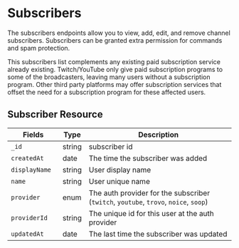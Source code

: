 # Subscribers

The subscribers endpoints allow you to view, add, edit, and remove channel subscribers. Subscribers can be granted extra permission for commands and spam protection.

This subscribers list complements any existing paid subscription service already existing. Twitch/YouTube only give paid subscription programs to some of the broadcasters, leaving many users without a subscription program. Other third party platforms may offer subscription services that offset the need for a subscription program for these affected users.

## Subscriber Resource

<table>
	<thead>
		<tr>
			<th style="width: 100px;">Fields</th>
			<th>Type</th>
			<th>Description</th>
		</tr>
	</thead>
	<tbody>
		<tr>
			<td><code>_id</code></td>
			<td>string</td>
			<td>subscriber id</td>
		</tr>
		<tr>
			<td><code>createdAt</code></td>
			<td>date</td>
			<td>The time the subscriber was added</td>
		</tr>
		<tr>
			<td><code>displayName</code></td>
			<td>string</td>
			<td>User display name</td>
		</tr>
		<tr>
			<td><code>name</code></td>
			<td>string</td>
			<td>User unique name</td>
		</tr>
		<tr>
			<td><code>provider</code></td>
			<td>enum</td>
			<td>The auth provider for the subscriber (<code>twitch</code>, <code>youtube</code>, <code>trovo</code>, <code>noice</code>, <code>soop</code>)</td>
		</tr>
		<tr>
			<td><code>providerId</code></td>
			<td>string</td>
			<td>The unique id for this user at the auth provider</td>
		</tr>
		<tr>
			<td><code>updatedAt</code></td>
			<td>date</td>
			<td>The last time the subscriber was updated</td>
		</tr>
	</tbody>
</table>
